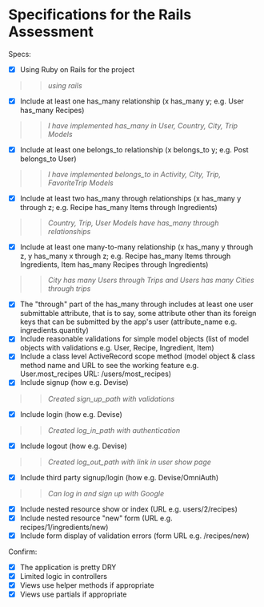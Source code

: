 # Specifications for the Rails Assessment

Specs:
- [x] Using Ruby on Rails for the project 
>>_using rails_
- [x] Include at least one has_many relationship (x has_many y; e.g. User has_many Recipes) 
>>_I have implemented has_many in User, Country, City, Trip Models_
- [x] Include at least one belongs_to relationship (x belongs_to y; e.g. Post belongs_to User)
>>_I have implemented belongs_to in Activity, City, Trip, FavoriteTrip Models_
- [x] Include at least two has_many through relationships (x has_many y through z; e.g. Recipe has_many Items through Ingredients)
>>_Country, Trip, User Models have has_many through relationships_
- [x] Include at least one many-to-many relationship (x has_many y through z, y has_many x through z; e.g. Recipe has_many Items through Ingredients, Item has_many Recipes through Ingredients)
>>_City has many Users through Trips and Users has many Cities through trips_
- [x] The "through" part of the has_many through includes at least one user submittable attribute, that is to say, some attribute other than its foreign keys that can be submitted by the app's user (attribute_name e.g. ingredients.quantity)
- [x] Include reasonable validations for simple model objects (list of model objects with validations e.g. User, Recipe, Ingredient, Item)
- [x] Include a class level ActiveRecord scope method (model object & class method name and URL to see the working feature e.g. User.most_recipes URL: /users/most_recipes)
- [x] Include signup (how e.g. Devise)
>>_Created sign_up_path with validations_
- [x] Include login (how e.g. Devise)
>>_Created log_in_path with authentication_
- [x] Include logout (how e.g. Devise)
>>_Created log_out_path with link in user show page_
- [x] Include third party signup/login (how e.g. Devise/OmniAuth)
>>_Can log in and sign up with Google_
- [x] Include nested resource show or index (URL e.g. users/2/recipes)
- [x] Include nested resource "new" form (URL e.g. recipes/1/ingredients/new)
- [x] Include form display of validation errors (form URL e.g. /recipes/new)

Confirm:
- [x] The application is pretty DRY
- [x] Limited logic in controllers
- [x] Views use helper methods if appropriate
- [x] Views use partials if appropriate
